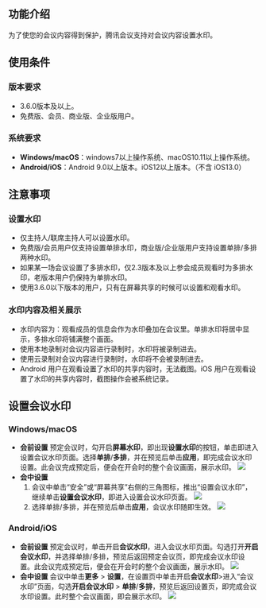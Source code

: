 ## 功能介绍
为了使您的会议内容得到保护，腾讯会议支持对会议内容设置水印。

## 使用条件
### 版本要求
- 3.6.0版本及以上。
- 免费版、会员、商业版、企业版用户。

### 系统要求
- **Windows/macOS**：windows7以上操作系统、macOS10.11以上操作系统。
- **Android/iOS**：Android 9.0以上版本。iOS12以上版本。（不含 iOS13.0）

## 注意事项
### 设置水印
- 仅主持人/联席主持人可以设置水印。
- 免费版/会员用户仅支持设置单排水印，商业版/企业版用户支持设置单排/多排两种水印。
- 如果某一场会议设置了多排水印，仅2.3版本及以上参会成员观看时为多排水印，老版本用户仍保持为单排水印。
- 使用3.6.0以下版本的用户，只有在屏幕共享的时候可以设置和观看水印。

### 水印内容及相关展示
- 水印内容为：观看成员的信息会作为水印叠加在会议里。单排水印将居中显示，多排水印将铺满整个画面。
- 使用本地录制对会议内容进行录制时，水印将被录制进去。
- 使用云录制对会议内容进行录制时，水印将不会被录制进去。
- Android 用户在观看设置了水印的共享内容时，无法截图。iOS 用户在观看设置了水印的共享内容时，截图操作会被系统记录。


## 设置会议水印
### Windows/macOS
- **会前设置**
预定会议时，勾开启**屏幕水印**，即出现**设置水印**的按钮，单击即进入设置会议水印页面。选择**单排**/**多排**，并在预览后单击**应用**，即完成会议水印设置。此会议完成预定后，便会在开会时的整个会议画面，展示水印。
![](https://qcloudimg.tencent-cloud.cn/raw/fbee543baf9cbc54d8b1c2c5dd7c0516.png)
- **会中设置**
	1. 会议中单击“安全”或“屏幕共享”右侧的三角图标，推出“设置会议水印”，继续单击**设置会议水印**，即进入设置会议水印页面。
	![](https://qcloudimg.tencent-cloud.cn/raw/1c83546b5f9f844ee3204e742d1abba1.png)
	2. 选择单排/多排，并在预览后单击**应用**，会议水印随即生效。
	![](https://qcloudimg.tencent-cloud.cn/raw/d5fea236c945fa90284b552ab5828898.png)

### Android/iOS
- **会前设置**
预定会议时，单击开启**会议水印**，进入会议水印页面。勾选打开**开启会议水印**，并选择单排/多排，预览后返回预定会议页，即完成会议水印设置。此会议完成预定后，便会在开会时的整个会议画面，展示水印。
![](https://qcloudimg.tencent-cloud.cn/raw/7d37287ebce9befeb6d2a2b6462ac4bc.png)
- **会中设置**
会议中单击**更多** > **设置**，在设置页中单击开启**会议水印**>进入“会议水印”页面，勾选**开启会议水印** > **单排**/**多排**，预览后返回设置页，即完成会议水印设置。此时整个会议画面，即会展示水印。
![](https://qcloudimg.tencent-cloud.cn/raw/8275a7953852708fa8d423f39f20bc7c.png)




